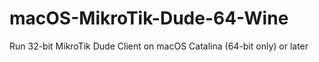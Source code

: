 # macOS-MikroTik-Dude-64-Wine
Run 32-bit MikroTik Dude Client on macOS Catalina (64-bit only) or later
